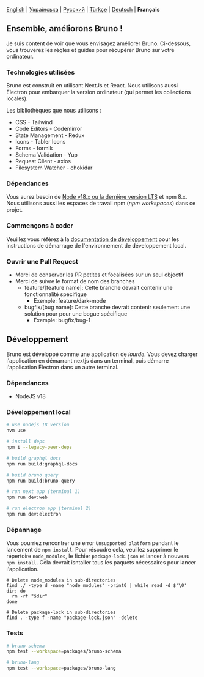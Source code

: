 [English](/contributing.md) | [Українська](/contributing_ua.md) | [Русский](/contributing_ru.md) | [Türkçe](/contributing_tr.md) | [Deutsch](/contributing_de.md)  | **Français**

## Ensemble, améliorons Bruno !

Je suis content de voir que vous envisagez améliorer Bruno. Ci-dessous, vous trouverez les règles et guides pour récupérer Bruno sur votre ordinateur.

### Technologies utilisées

Bruno est construit en utilisant NextJs et React. Nous utilisons aussi Electron pour embarquer la version ordinateur (qui permet les collections locales).

Les bibliothèques que nous utilisons :

- CSS - Tailwind
- Code Editors - Codemirror
- State Management - Redux
- Icons - Tabler Icons
- Forms - formik
- Schema Validation - Yup
- Request Client - axios
- Filesystem Watcher - chokidar

### Dépendances

Vous aurez besoin de [Node v18.x ou la dernière version LTS](https://nodejs.org/en/) et npm 8.x. Nous utilisons aussi les espaces de travail npm (_npm workspaces_) dans ce projet.

### Commençons à coder

Veuillez vous référez à la [documentation de développement](docs/development_fr.md) pour les instructions de démarrage de l'environnement de développement local.

### Ouvrir une Pull Request

- Merci de conserver les PR petites et focalisées sur un seul objectif
- Merci de suivre le format de nom des branches
  - feature/[feature name]: Cette branche devrait contenir une fonctionnalité spécifique
    - Exemple: feature/dark-mode
  - bugfix/[bug name]: Cette branche devrait contenir seulement une solution pour pour une bogue spécifique
    - Exemple: bugfix/bug-1

## Développement

Bruno est développé comme une application de _lourde_. Vous devez charger l'application en démarrant nextjs dans un terminal, puis démarre l'application Electron dans un autre terminal.

### Dépendances

- NodeJS v18

### Développement local

```bash
# use nodejs 18 version
nvm use

# install deps
npm i --legacy-peer-deps

# build graphql docs
npm run build:graphql-docs

# build bruno query
npm run build:bruno-query

# run next app (terminal 1)
npm run dev:web

# run electron app (terminal 2)
npm run dev:electron
```

### Dépannage

Vous pourriez rencontrer une error  `Unsupported platform` pendant le lancement de `npm install`. Pour résoudre cela, veuillez supprimer le répertoire `node_modules`, le fichier `package-lock.json` et lancer à nouveau `npm install`. Cela devrait isntaller tous les paquets nécessaires pour lancer l'application.

```shell
# Delete node_modules in sub-directories
find ./ -type d -name "node_modules" -print0 | while read -d $'\0' dir; do
  rm -rf "$dir"
done

# Delete package-lock in sub-directories
find . -type f -name "package-lock.json" -delete
```

### Tests

```bash
# bruno-schema
npm test --workspace=packages/bruno-schema

# bruno-lang
npm test --workspace=packages/bruno-lang
```
